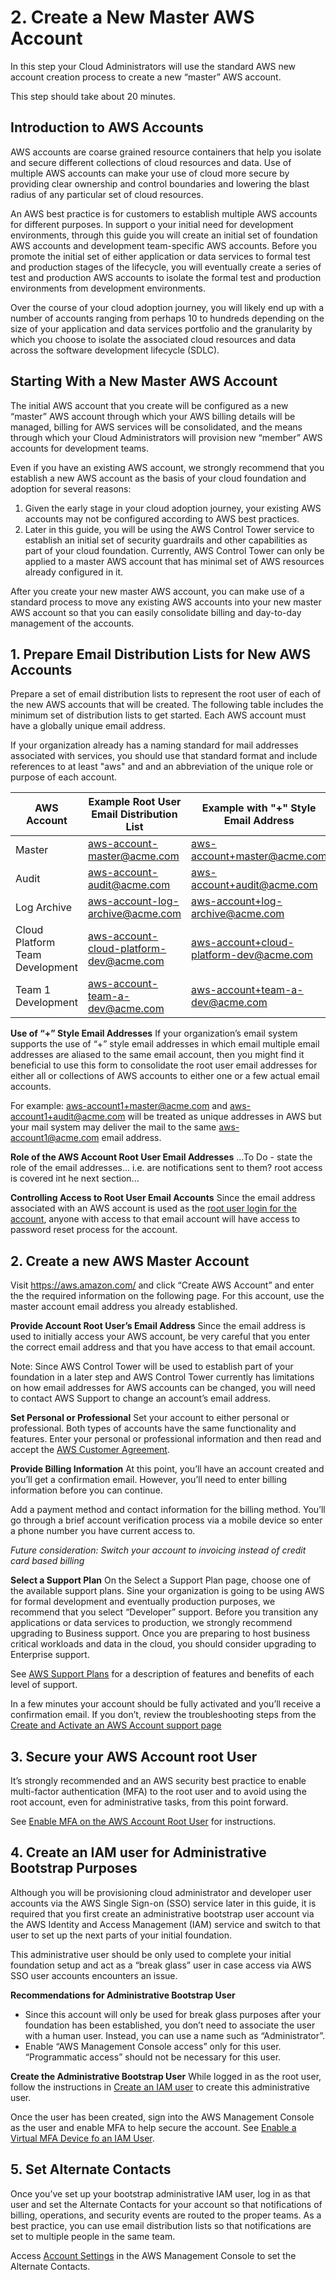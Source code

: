 # 2. Create a New Master AWS Account

In this step your Cloud Administrators will use the standard AWS new account creation process to create a new “master” AWS account. 

This step should take about 20 minutes.

## Introduction to AWS Accounts

AWS accounts are coarse grained resource containers that help you isolate and secure different collections of cloud resources and data. Use of multiple AWS accounts can make your use of cloud more secure by providing clear ownership and control boundaries and lowering the blast radius of any particular set of cloud resources. 

An AWS best practice is for customers to establish multiple AWS accounts for different purposes.  In support o your initial need for development environments, through this guide you will create an initial set of foundation AWS accounts and development team-specific AWS accounts.  Before you promote the initial set of either application or data services to formal test and production stages of the lifecycle, you will eventually create a series of test and production AWS accounts to isolate the formal test and production environments from development environments.

Over the course of your cloud adoption journey, you will likely end up with a number of accounts ranging from perhaps 10 to hundreds depending on the size of your application and data services portfolio and the granularity by which you choose to isolate the associated cloud resources and data across the software development lifecycle (SDLC).

## Starting With a New Master AWS Account

The initial AWS account that you create will be configured as a new “master” AWS account through which your AWS billing details will be managed, billing for AWS services will be consolidated, and the means through which your Cloud Administrators will provision new “member” AWS accounts for development teams.

Even if you have an existing AWS account, we strongly recommend that you establish a new AWS account as the basis of your cloud foundation and adoption for several reasons:

1. Given the early stage in your cloud adoption journey, your existing AWS accounts may not be configured according to AWS best practices.
2. Later in this guide, you will be using the AWS Control Tower service to establish an initial set of security guardrails and other capabilities as part of your cloud foundation. Currently, AWS Control Tower can only be applied to a master AWS account that has minimal set of AWS resources already configured in it.

After you create your new master AWS account, you can make use of a standard process to move any existing AWS accounts into your new master AWS account so that you can easily consolidate billing and day-to-day management of the accounts.

## 1. Prepare Email Distribution Lists for New AWS Accounts

Prepare a set of email distribution lists to represent the root user of each of the new AWS accounts that will be created. The following table includes the minimum set of distribution lists to get started. Each AWS account must have a globally unique email address. 

If your organization already has a naming standard for mail addresses associated with services, you should use that standard format and include references to at least "aws" and and an abbreviation of the unique role or purpose of each account.

|AWS Account	|Example Root User Email Distribution List	|Example with "+" Style Email Address	|
|---	|---	|---	|
|Master	|aws-account-master@acme.com	|aws-account+master@acme.com	|
|Audit	|aws-account-audit@acme.com	|aws-account+audit@acme.com	|
|Log Archive	|aws-account-log-archive@acme.com	|aws-account+log-archive@acme.com	|
|Cloud Platform Team Development	|aws-account-cloud-platform-dev@acme.com	|aws-account+cloud-platform-dev@acme.com	|
|Team 1 Development	|aws-account-team-a-dev@acme.com	|aws-account+team-a-dev@acme.com	|

**Use of “+” Style Email Addresses**
If your organization’s email system supports the use of “+” style email addresses in which email multiple email addresses are aliased to the same email account, then you might find it beneficial to use this form to consolidate the root user email addresses for either all or collections of AWS accounts to either one or a few actual email accounts.

For example: [aws-account1+master@acme.com](mailto:aws-account1+master@acme.com) and [aws-account1+audit@acme.com](mailto:aws-account1+audit@acme.com) will be treated as unique addresses in AWS but your mail system may deliver the mail to the same [aws-account1@acme.com](mailto:aws-account1@acme.com) email address.

**Role of the AWS Account Root User Email Addresses**
...To Do - state the role of the email addresses... i.e. are notifications sent to them? root access is covered int he next section...

**Controlling Access to Root User Email Accounts**
Since the email address associated with an AWS account is used as the [root user login for the account](https://docs.aws.amazon.com/IAM/latest/UserGuide/id_root-user.html), anyone with access to that email account will have access to password reset process for the account.  

## 2. Create a new AWS Master Account

Visit https://aws.amazon.com/ and click “Create AWS Account” and enter the the required information on the following page.  For this account, use the master account email address you already established. 

**Provide Account Root User’s Email Address**
Since the email address is used to initially access your AWS account, be very careful that you enter the correct email address and that you have access to that email account.

Note: Since AWS Control Tower will be used to establish part of your foundation in a later step and AWS Control Tower currently has limitations on how email addresses for AWS accounts can be changed, you will need to contact AWS Support to change an account’s email address.

**Set Personal or Professional**
Set your account to either personal or professional.  Both types of accounts have the same functionality and features.  Enter your personal or professional information and then read and accept the [AWS Customer Agreement](https://aws.amazon.com/agreement/).

**Provide Billing Information**
At this point, you’ll have an account created and you’ll get a confirmation email.  However, you’ll need to enter billing information before you can continue.

Add a payment method and contact information for the billing method.  You’ll go through a brief account verification process via a mobile device so enter a phone number you have current access to.

*Future consideration:* _Switch your account to invoicing instead of credit card based billing_

**Select a Support Plan**
On the Select a Support Plan page, choose one of the available support plans.  Sine your organization is going to be using AWS for formal development and eventually production purposes, we recommend that you select “Developer” support.  Before you transition any applications or data services to production, we strongly recommend upgrading to Business support.  Once you are preparing to host business critical workloads and data in the cloud, you should consider upgrading to Enterprise support. 

See [AWS Support Plans](https://aws.amazon.com/premiumsupport/plans/) for a description of features and benefits of each level of support.

In a few minutes your account should be fully activated and you’ll receive a confirmation email.  If you don’t, review the troubleshooting steps from the [Create and Activate an AWS Account support page](https://aws.amazon.com/premiumsupport/knowledge-center/create-and-activate-aws-account/)

## 3. Secure your AWS Account root User

It’s strongly recommended and an AWS security best practice to enable multi-factor authentication (MFA) to the root user and to avoid using the root account, even for administrative tasks, from this point forward.

See [Enable MFA on the AWS Account Root User](https://docs.aws.amazon.com/IAM/latest/UserGuide/id_root-user.html#id_root-user_manage_mfa) for instructions.

## 4. Create an IAM user for Administrative Bootstrap Purposes

Although you will be provisioning cloud administrator and developer user accounts via the AWS Single Sign-on (SSO) service later in this guide, it is required that you first create an administrative bootstrap user account via the AWS Identity and Access Management (IAM) service and switch to that user to set up the next parts of your initial foundation.

This administrative user should be only used to complete your initial foundation setup and act as a “break glass” user in case access via AWS SSO user accounts encounters an issue.

**Recommendations for Administrative Bootstrap User**

* Since this account will only be used for break glass purposes after your foundation has been established, you don’t need to associate the user with a human user. Instead, you can use a name such as “Administrator”.
* Enable “AWS Management Console access” only for this user. “Programmatic access” should not be necessary for this user.

**Create the Administrative Bootstrap User**
While logged in as the root user, follow the instructions in [Create an IAM user](https://docs.aws.amazon.com/controltower/latest/userguide/setting-up.html#setting-up-iam) to create this administrative user.

Once the user has been created, sign into the AWS Management Console as the user and enable MFA to help secure the account. See [Enable a Virtual MFA Device fo an IAM User](https://docs.aws.amazon.com/IAM/latest/UserGuide/id_credentials_mfa_enable_virtual.html#enable-virt-mfa-for-iam-user).

## 5. Set Alternate Contacts

Once you’ve set up your bootstrap administrative IAM user, log in as that user and set the Alternate Contacts for your account so that notifications of billing, operations, and security events are routed to the proper teams.  As a best practice, you can use email distribution lists so that notifications are set to multiple people in the same team.

Access [Account  Settings](https://console.aws.amazon.com/billing/home?#/account) in the AWS Management Console to set the Alternate Contacts.